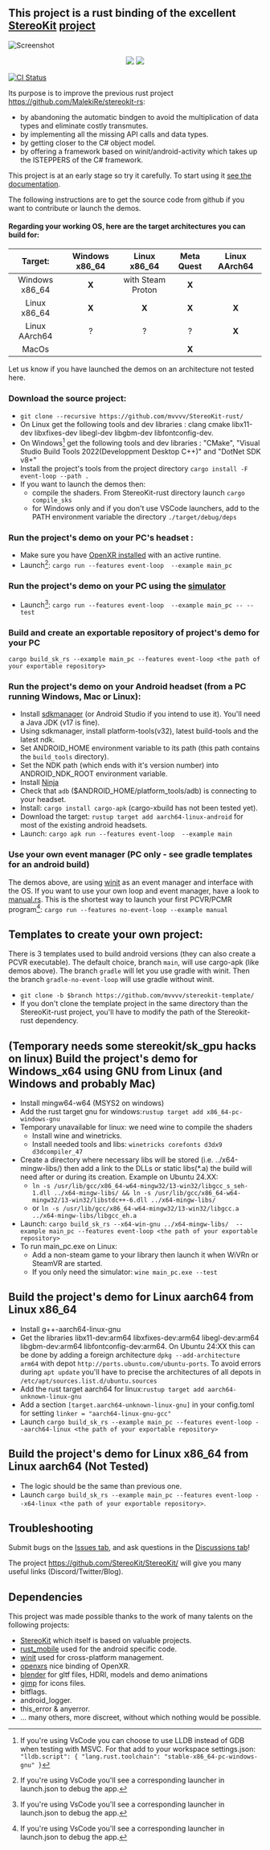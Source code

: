 ## This project is a rust binding of the excellent [StereoKit](https://StereoKit.net) [project](https://github.com/StereoKit/StereoKit/)

![Screenshot](/StereoKit-rust.png)

<p align="center">
    <a href="https://github.com/mvvvv/StereoKit-rust/branches"><img src="https://img.shields.io/github/last-commit/mvvvv/StereoKit-rust/master" /></a>
    <a href="https://tldrlegal.com/license/mit-license"><img src="https://img.shields.io/github/license/mvvvv/StereoKit-rust" /></a>
</p>

[![CI Status](https://github.com/mvvvv/StereoKit-rust/actions/workflows/rust.yml/badge.svg)](https://github.com/mvvvv/StereoKit-rust/actions)

Its purpose is to improve the previous rust project <https://github.com/MalekiRe/stereokit-rs>:
- by abandoning the automatic bindgen to avoid the multiplication of data types and eliminate costly transmutes.
- by implementing all the missing API calls and data types.
- by getting closer to the C# object model.
- by offering a framework based on winit/android-activity which takes up the ISTEPPERS of the C# framework.


This project is at an early stage so try it carefully. To start using it [see the documentation](https://docs.rs/crate/stereokit-rust).

The following instructions are to get the source code from github if you want to contribute or launch the demos.

#### Regarding your working OS, here are the target architectures you can build for:

| Target: | Windows x86_64| Linux x86_64       | Meta Quest |  Linux AArch64     | 
|:-------:|:-------------:|:------------------:|:----------:|:------------------:|
| Windows x86_64 | **X**  | with Steam Proton  |     **X**  |  |
| Linux  x86_64  | **X**  |            **X**   |     **X**  |  **X**             |
| Linux  AArch64 |  ?     |         ?          |       ?    |  **X**             |
| MacOs          |        |                    |     **X**  |  |  
Let us know if you have launched the demos on an architecture not tested here.


### Download the source project:
* `git clone --recursive https://github.com/mvvvv/StereoKit-rust/`
* On Linux get the following tools and dev libraries : clang cmake libx11-dev libxfixes-dev libegl-dev libgbm-dev libfontconfig-dev.
* On Windows[^2] get the following tools and dev libraries : "CMake", "Visual Studio Build Tools 2022(Developpment Desktop C++)" and "DotNet SDK v8+" 
* Install the project's tools from the project directory `cargo install -F event-loop --path .`
* If you want to launch the demos then: 
  - compile the shaders. From StereoKit-rust directory launch `cargo compile_sks` 
  - for Windows only and if you don't use VSCode launchers, add to the PATH environment variable the directory `./target/debug/deps`

### Run the project's demo on your PC's headset :
* Make sure you have [OpenXR installed](https://www.khronos.org/openxr/) with an active runtine.
* Launch[^1]: `cargo run --features event-loop  --example main_pc`

### Run the project's demo on your PC using the [simulator](https://stereokit.net/Pages/Guides/Using-The-Simulator.html) 
* Launch[^1]: `cargo run --features event-loop  --example main_pc -- --test`

### Build and create an exportable repository of project's demo for your PC
`cargo build_sk_rs --example main_pc --features event-loop <the path of your exportable repository>`

### Run the project's demo on your Android headset (from a PC running Windows, Mac or Linux):
* Install [sdkmanager](https://developer.android.com/studio/command-line/sdkmanager)  (or Android Studio if you intend to use it). You'll need a Java JDK (v17 is fine).
* Using sdkmanager, install platform-tools(v32), latest build-tools and the latest ndk. 
* Set ANDROID_HOME environment variable to its path (this path contains the `build_tools` directory). 
* Set the NDK path (which ends with it's version number) into ANDROID_NDK_ROOT environment variable.
* Install [Ninja](https://ninja-build.org/) 
* Check that `adb` ($ANDROID_HOME/platform_tools/adb) is connecting to your headset.
* Install: `cargo install cargo-apk` (cargo-xbuild has not been tested yet).
* Download the target: `rustup target add aarch64-linux-android` for most of the existing android headsets.
* Launch: `cargo apk run --features event-loop  --example main`

### Use your own event manager (PC only - see gradle templates for an android build)
The demos above, are using [winit](https://github.com/rust-windowing/winit) as an event manager and interface with the OS. If you want to use your own loop and event manager, have a look to [manual.rs](https://github.com/mvvvv/StereoKit-rust/blob/master/examples/manual.rs).
This is the shortest way to launch your first PCVR/PCMR program[^1]: `cargo run --features no-event-loop --example manual`


## Templates to create your own project:
There is 3 templates used to build android versions (they can also create a PCVR executable). The default choice, branch `main`, will use cargo-apk (like demos above). The branch `gradle` will let you use gradle with winit. Then the branch `gradle-no-event-loop` will use gradle without winit.
* `git clone -b $branch https://github.com/mvvvv/stereokit-template/`
* If you don't clone the template project in the same directory than the StereoKit-rust project, you'll have to modify the path of the Stereokit-rust dependency.


## (Temporary needs some stereokit/sk_gpu hacks on linux) Build the project's demo for Windows_x64 using GNU from Linux (and Windows and probably Mac)
* Install mingw64-w64 (MSYS2 on windows)
* Add the rust target gnu for windows:`rustup target add x86_64-pc-windows-gnu`
* Temporary unavailable for linux: we need wine to compile the shaders
  - Install wine and winetricks.
  - Install needed tools and libs: `winetricks corefonts d3dx9 d3dcompiler_47`
* Create a directory where necessary libs will be stored (i.e. ../x64-mingw-libs/) then add a link to the DLLs or static libs(*.a) the build will need after or during its creation. Example on Ubuntu 24.XX:
  - `ln -s /usr/lib/gcc/x86_64-w64-mingw32/13-win32/libgcc_s_seh-1.dll ../x64-mingw-libs/ && ln -s /usr/lib/gcc/x86_64-w64-mingw32/13-win32/libstdc++-6.dll ../x64-mingw-libs/`
  - or `ln -s /usr/lib/gcc/x86_64-w64-mingw32/13-win32/libgcc.a ../x64-mingw-libs/libgcc_eh.a`
* Launch: `cargo build_sk_rs --x64-win-gnu ../x64-mingw-libs/  --example main_pc --features event-loop <the path of your exportable repository>`
* To run main_pc.exe on Linux:
  - Add a non-steam game to your library then launch it when WiVRn or SteamVR are started.
  - If you only need the simulator: `wine main_pc.exe --test`

## Build the project's demo for Linux aarch64 from Linux x86_64
* Install g++-aarch64-linux-gnu
* Get the libraries libx11-dev:arm64 libxfixes-dev:arm64 libegl-dev:arm64 libgbm-dev:arm64 libfontconfig-dev:arm64. On Ubuntu 24:XX this can be done by adding a foreign architecture `dpkg --add-architecture arm64` with depot `http://ports.ubuntu.com/ubuntu-ports`. To avoid errors during `apt update` you'll have to precise the architectures of all depots in `/etc/apt/sources.list.d/ubuntu.sources`
* Add the rust target aarch64 for linux:`rustup target add aarch64-unknown-linux-gnu`
* Add a section `[target.aarch64-unknown-linux-gnu]` in your config.toml for setting `linker = "aarch64-linux-gnu-gcc"`
* Launch `cargo build_sk_rs --example main_pc --features event-loop --aarch64-linux <the path of your exportable repository>`

## Build the project's demo for Linux x86_64 from Linux aarch64 (Not Tested)
* The logic should be the same than previous one.
* Launch `cargo build_sk_rs --example main_pc --features event-loop --x64-linux <the path of your exportable repository>`.

## Troubleshooting
Submit bugs on the [Issues tab](https://github.com/mvvvv/StereoKit-rust/issues), and ask questions in the [Discussions tab](https://github.com/mvvvv/StereoKit-rust/discussions)!

The project <https://github.com/StereoKit/StereoKit/> will give you many useful links (Discord/Twitter/Blog).


## Dependencies

This project was made possible thanks to the work of many talents on the following projects:
* [StereoKit](https://github.com/StereoKit/StereoKit/tree/cb6717aa8bc853e039bf3e0751cf4bff24c94910?tab=readme-ov-file#dependencies) which itself is based on valuable projects.
* [rust_mobile](https://github.com/rust-mobile) used for the android specific code.
* [winit](https://github.com/rust-windowing/winit) used for cross-platform management. 
* [openxrs](https://github.com/Ralith/openxrs) nice binding of OpenXR.
* [blender](https://www.blender.org/) for gltf files, HDRI, models and demo animations
* [gimp](https://www.gimp.org/) for icons files.
* bitflags.
* android_logger.
* this_error & anyerror.
* ... many others, more discreet, without which nothing would be possible.

[^1]: If you're using VsCode you'll see a corresponding launcher in launch.json to debug the app.

[^2]: If you're using VsCode you can choose to use LLDB instead of GDB when testing with MSVC. For that add to your workspace settings.json:
      ```"lldb.script": { "lang.rust.toolchain": "stable-x86_64-pc-windows-gnu" }```